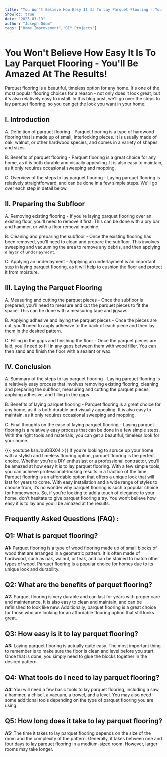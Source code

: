 ```yaml
---
title: "You Won't Believe How Easy It Is To Lay Parquet Flooring - You'll Be Amazed At The Results!"
ShowToc: true 
date: "2023-03-13"
author: "Joseph Odom" 
tags: ["Home Improvement","DIY Projects"]
---
```

# You Won't Believe How Easy It Is To Lay Parquet Flooring - You'll Be Amazed At The Results!

Parquet flooring is a beautiful, timeless option for any home. It's one of the most popular flooring choices for a reason - not only does it look great, but it's also relatively easy to install. In this blog post, we'll go over the steps to lay parquet flooring, so you can get the look you want in your home.

## I. Introduction

A. Definition of parquet flooring - Parquet flooring is a type of hardwood flooring that is made up of small, interlocking pieces. It is usually made of oak, walnut, or other hardwood species, and comes in a variety of shapes and sizes.

B. Benefits of parquet flooring - Parquet flooring is a great choice for any home, as it is both durable and visually appealing. It is also easy to maintain, as it only requires occasional sweeping and mopping.

C. Overview of the steps to lay parquet flooring - Laying parquet flooring is relatively straightforward, and can be done in a few simple steps. We'll go over each step in detail below.

## II. Preparing the Subfloor

A. Removing existing flooring - If you're laying parquet flooring over an existing floor, you'll need to remove it first. This can be done with a pry bar and hammer, or with a floor removal machine.

B. Cleaning and preparing the subfloor - Once the existing flooring has been removed, you'll need to clean and prepare the subfloor. This involves sweeping and vacuuming the area to remove any debris, and then applying a layer of underlayment.

C. Applying an underlayment - Applying an underlayment is an important step in laying parquet flooring, as it will help to cushion the floor and protect it from moisture.

## III. Laying the Parquet Flooring

A. Measuring and cutting the parquet pieces - Once the subfloor is prepared, you'll need to measure and cut the parquet pieces to fit the space. This can be done with a measuring tape and jigsaw.

B. Applying adhesive and laying the parquet pieces - Once the pieces are cut, you'll need to apply adhesive to the back of each piece and then lay them in the desired pattern.

C. Filling in the gaps and finishing the floor - Once the parquet pieces are laid, you'll need to fill in any gaps between them with wood filler. You can then sand and finish the floor with a sealant or wax.

## IV. Conclusion

A. Summary of the steps to lay parquet flooring - Laying parquet flooring is a relatively easy process that involves removing existing flooring, cleaning and preparing the subfloor, measuring and cutting the parquet pieces, applying adhesive, and filling in the gaps.

B. Benefits of laying parquet flooring - Parquet flooring is a great choice for any home, as it is both durable and visually appealing. It is also easy to maintain, as it only requires occasional sweeping and mopping.

C. Final thoughts on the ease of laying parquet flooring - Laying parquet flooring is a relatively easy process that can be done in a few simple steps. With the right tools and materials, you can get a beautiful, timeless look for your home.

{{< youtube ksnJouQBX04 >}} 
If you’re looking to spruce up your home with a stylish and timeless flooring option, parquet flooring is the perfect choice. Whether you’re a DIY enthusiast or a professional contractor, you’ll be amazed at how easy it is to lay parquet flooring. With a few simple tools, you can achieve professional-looking results in a fraction of the time. Parquet flooring is an affordable option that offers a unique look that will last for years to come. With easy installation and a wide range of styles to choose from, it’s no wonder why parquet flooring is such a popular choice for homeowners. So, if you’re looking to add a touch of elegance to your home, don’t hesitate to give parquet flooring a try. You won’t believe how easy it is to lay and you’ll be amazed at the results.

## Frequently Asked Questions (FAQ) :
## Q1: What is parquet flooring?

**A1:** Parquet flooring is a type of wood flooring made up of small blocks of wood that are arranged in a geometric pattern. It is often made of hardwood, such as oak, walnut, or teak, and can be stained to match other types of wood. Parquet flooring is a popular choice for homes due to its unique look and durability.

## Q2: What are the benefits of parquet flooring?

**A2:** Parquet flooring is very durable and can last for years with proper care and maintenance. It is also easy to clean and maintain, and can be refinished to look like new. Additionally, parquet flooring is a great choice for those who are looking for an affordable flooring option that still looks great.

## Q3: How easy is it to lay parquet flooring?

**A3:** Laying parquet flooring is actually quite easy. The most important thing to remember is to make sure the floor is clean and level before you start. Once that is done, you simply need to glue the blocks together in the desired pattern.

## Q4: What tools do I need to lay parquet flooring?

**A4:** You will need a few basic tools to lay parquet flooring, including a saw, a hammer, a chisel, a vacuum, a trowel, and a level. You may also need some additional tools depending on the type of parquet flooring you are using.

## Q5: How long does it take to lay parquet flooring?

**A5:** The time it takes to lay parquet flooring depends on the size of the room and the complexity of the pattern. Generally, it takes between one and four days to lay parquet flooring in a medium-sized room. However, larger rooms may take longer.





